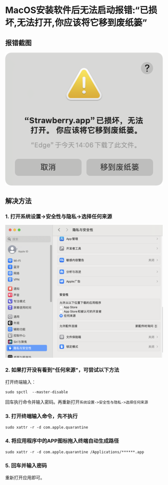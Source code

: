 # MacOS安装软件后无法启动报错:“已损坏,无法打开,你应该将它移到废纸篓”

## 报错截图

<img src="/demo/zhCN/doc/macos_open_error/1.png" alt="demo">

## 解决方法

### 1. 打开系统设置->安全性与隐私->选择任何来源

<img src="/demo/zhCN/doc/macos_open_error/2.png" alt="demo">

### 2. 如果打开没有看到"任何来源"，可尝试以下方法

打开终端输入：

```shell
sudo spctl  --master-disable
```

回车执行命令并输入密码。再重新打开`系统设置->安全性与隐私->选择任何来源`

### 3. 打开终端输入命令，先不执行

```shell
sudo xattr -r -d com.apple.quarantine
```

### 4. 将应用程序中的APP图标拖入终端自动生成路径

```shell
sudo xattr -r -d com.apple.quarantine /Applications/******.app
```

### 5. 回车并输入密码

重新打开应用即可。
